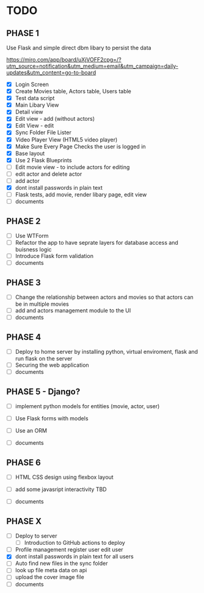 # TODO
## PHASE 1

Use Flask and simple direct dbm libary to persist the data

https://miro.com/app/board/uXjVOFF2cpg=/?utm_source=notification&utm_medium=email&utm_campaign=daily-updates&utm_content=go-to-board

- [x] Login Screen
- [x] Create Movies table, Actors table, Users table
- [x] Test data script
- [x] Main Libary View
- [x] Detail view
- [x] Edit view - add (without actors)
- [x] Edit View - edit
- [x] Sync Folder File Lister
- [x] Video Player View (HTML5 video player)
- [x] Make Sure Every Page Checks the user is logged in 
- [x] Base layout
- [x] Use 2 Flask Blueprints
- [ ] Edit movie view - to include actors for editing
- [ ] edit actor and delete actor
- [ ] add actor
- [x] dont install passwords in plain text
- [ ] Flask tests,  add movie, render libary page, edit view
- [ ] documents

## PHASE 2

- [ ] Use WTForm
- [ ] Refactor the app to have seprate layers for database access and buisness logic
- [ ] Introduce Flask form validation
- [ ] documents

## PHASE 3

- [ ] Change the relationship between actors and movies so that actors can be in multiple movies
- [ ] add and actors management module to the UI
- [ ] documents

## PHASE 4

- [ ] Deploy to home server by installing python, virtual enviroment, flask and run flask on the server
- [ ] Securing the web application
- [ ] documents

## PHASE 5 - Django?

- [ ] implement python models for entities (movie, actor, user)
- [ ] Use Flask forms with models 
- [ ] Use an ORM
- [ ] documents







## PHASE 6

- [ ] HTML CSS design using flexbox layout
- [ ] add some javasript interactivity TBD
- [ ] documents


## PHASE X

- [ ] Deploy to server
  - [ ] Introduction to GitHub actions to deploy
- [ ] Profile management register user edit user
- [x] dont install passwords in plain text for all users
- [ ] Auto find new files in the sync folder
- [ ] look up file meta data on api
- [ ] upload the cover image file
- [ ] documents
